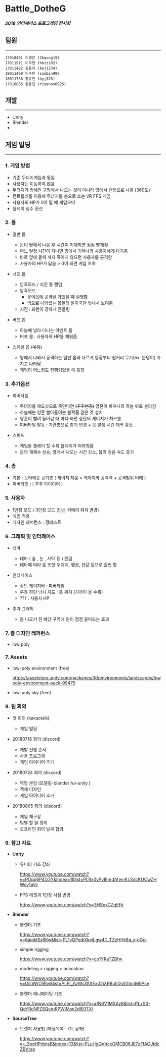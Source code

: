 # Battle_DotheG
##### 2018 인터페이스 프로그래밍 전시회

## **팀원**
***
    17010491 이경은 (2kyung19)
    17011911 이주현 (hhzzi02)
    17011482 권은지 (kej1234)
    18011499 임수빈 (soobin99)
    18011756 황유진 (hyj378)
    17010865 강동민 (riyenas0925)


## **개발**
***
* Unity
* Blender
* 


## **게임 빌딩**
***
### **1. 게임 방법**

* 기존 두더지게임과 동일
* 사용자는 이동하지 않음
* 두더지가 정해진 구멍에서 나오는 것이 아니라 땅에서 랜덤으로 나옴 (360도)
* 컨트롤러를 이용해 두더지를 총으로 쏘는 VR FPS 게임
* 사용자의 HP가 0이 될 때 게임오버
* 플레이 점수 환산
    
### **2. 몹**

* 일반 몹    
    * 몹이 땅에서 나온 후 시간이 지체되면 점점 빨개짐
    * 어느 일정 시간이 지나면 땅에서 기어나와 사용자에게 다가옴
    * 바로 옆에 올때 까지 죽이지 않으면 사용자를 공격함
    * 사용자의 HP가 닳음 > 0이 되면 게임 오버

* 너프 몹
    * 암흑모드 / 지진 중 랜덤
    * 암흑모드
        * 문어몹에 공격을 가했을 때 실행함
        * 밖으로 나와있는 몹들의 발자국만 빛내서 보여줌
    * 지진 : 화면이 강하게 흔들림

* 버프 몹
    * 하늘에 날라 다니는 이벤트 몹
    * 버프 몹 : 사용자의 HP를 채워줌

* 스페셜 몹
~~(예정)~~
    * 땅에서 나와서 공격하는 일반 몹과 다르게 등장부터 원거리 무기(ex. 눈덩이) 가지고 나타남
    * 게임이 어느정도 진행되었을 때 등장

### **3. 추가옵션**
* 피버타임
    * 두더지를 헤드샷으로 죽인다면
    ~~(추후변경)~~
    영혼이 빠져나와 하늘 위로 올라감
    * 하늘에는 영혼 빨아들이는 블랙홀 같은 것 설치
    * 영혼이 빨려 들어갈 때 마다 화면 상단의 게이지가 차오름
    * 피버타임 발동 : 기관총으로 총기 변경 + 몹 발생 시간 대폭 감소

* 스피드
    * 게임을 플레이 할 수록 플레이가 어려워짐
    * 몹의 개체수 상승, 땅에서 나오는 시간 감소, 몹의 걸음 속도 증가

### **4. 총**
* 기본 : 도라에몽 공기총 ( 게이지 채움 > 게이지와 공격력 + 공격범위 비례 )
* 피버타임 : ( 추후 아이디어 )

### **5. 사용자**
* 1인칭 모드 / 3인칭 모드 (단순 카메라 위치 변경)
* 에임 적용
* 디자인 레퍼런스 : 갱비스트

### **6. 그래픽 및 인터페이스**
* 테마
    * 테마 ( 숲 , 눈 , 사막 등 ) 랜덤
    * 테마에 따라 몹 또한 두더지, 펭귄, 전갈 등으로 출현 함

* 인터페이스
    * 상단 게이지바 : 피버타임
    * 우측 하단 낚시 지도 : 몹 위치 (가까이 올 수록)
    * ??? : 사용자 HP
    
* 추가 그래픽
    * 몹 나오기 전 해당 구역에 원이 점점 줄어드는 효과


### **7. 총 디자인 레퍼런스**

* low poly

### **7. Assets**

* low-poly environment (free)

    https://assetstore.unity.com/packages/3d/environments/landscapes/lowpoly-environment-pack-99479
    
* low-poly sky (free)



### **8. 팀 회의**
* 첫 회의 (kakaotalk)
    * 게임 빌딩
    
* 20180716 회의 (discord)
    * 개발 진행 순서
    * 사용 프로그램
    * 게임 아이디어 추가

* 20180724 회의 (discord)
    * 역할 분담 (모델링-blender /ui-unity )
    * 객체 디자인
    * 게임 아이디어 추가

* 20180805 회의 (discord)
    * 게임 재구상
    * 팀별 할 일 정리
    * 오프라인 회의 날짜 협의

### **9. 참고 자료**
* **Unity**
    * 유니티 기초 강좌

        https://www.youtube.com/watch?v=POqq6P4Iz3Y&index=1&list=PLRx0vPvlEmdAfwnKLSdcKUCwZHWcv1aVc

    * FPS 에셋과 1인칭 시점 변경

        https://www.youtube.com/watch?v=3HSexCZqEFk

    
* **Blender**
    * 블랜더 기초

        https://www.youtube.com/watch?v=6aiqldSs6Kw&list=PL1vQPediXkoiLgw4C_TZzHHk8q_y-qGoi

    *  simple rigging

        https://www.youtube.com/watch?v=cp1YRaTZBfw

    * modeling > rigging > animation

        https://www.youtube.com/watch?v=DiIoWrOlIRw&list=PLFt_AvWsXl0fEx02iXR8uhDsVGhmM9Pse

    * 블렌더 애니메이팅 기초

        https://www.youtube.com/watch?v=afN6V1MXAz8&list=PLxS3-QeYRcNPZSQvtqRPWlMsn2dlE0TXl

* **SourceTree**
    * 브랜치 사용법 (재생목록 - Git 강좌)

        https://www.youtube.com/watch?v=_3poHPrbnsE&index=13&list=PLuHgQVnccGMCB06JE7zFIAOJtdcZBVrap